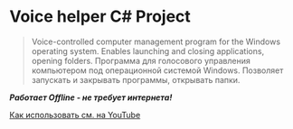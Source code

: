 # Voice helper C# Project

> Voice-controlled computer management program for the Windows operating system. Enables launching and closing applications, opening folders.
> Программа для голосового управления компьютером под операционной системой Windows. Позволяет запускать и закрывать программы, открывать папки.

 ***Работает Offline - не требует интернета!***

[Как использовать см. на YouTube]([URL](https://youtu.be/GhmsrFBdQQg?si=CSigJrpOBp8XNLuk))
